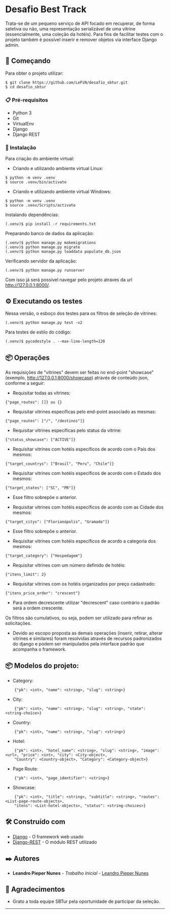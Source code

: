 # Desafio Best Track

Trata-se de um pequeno serviço de API focado em recuperar, de forma seletiva ou não, uma representação serializável de uma vitrine (essencialmente, uma coleção da hotéis). Para fins de facilitar testes com o projeto também é possível inserir e remover objetos via interface Django admin.

## 🚀 Começando

Para obter o projeto utilizar:

```
$ git clone https://github.com/LePiN/desafio_sbtur.git
$ cd desafio_sbtur
```

### 📋 Pré-requisitos

- Python 3
- Git
- VirtualEnv
- Django
- Django REST


### 🔧 Instalação

Para criação do ambiente virtual:

- Criando e utilizando ambiente virtual Linux:
```
$ python -m venv .venv
$ source .venv/bin/activate
```

- Criando e utilizando ambiente virtual Windows:
```
$ python -m venv .venv
$ source .venv/Scripts/activate
```

Instalando dependências:
```
(.venv)$ pip install -r requirements.txt
```

Preparando banco de dados da aplicação:
```
(.venv)$ python manage.py makemigrations
(.venv)$ python manage.py migrate
(.venv)$ python manage.py loaddata populate_db.json
```

Verificando servidor da aplicação:
```
(.venv)$ python manage.py runserver
```
Com isso já será possivel navegar pelo projeto atraves da url http://127.0.0.1:8000/<end-points>.

## ⚙️ Executando os testes

Nessa versão, o esboço dos testes para os filtros de seleção de vitrines:
```
(.venv)$ python manage.py test -v2
```

Para testes de estilo do código:
```
(.venv)$ pycodestyle . --max-line-length=120
```

## 📦 Operações

As requisições de "vitrines" devem ser feitas no end-point "showcase" (exemplo, http://127.0.0.1:8000/showcase) através de conteúdo json, conforme a seguir:

- Requisitar todas as vitrines:
```
{"page_routes": []} ou {}
```

- Requisitar vitrines específicas pelo end-point associado as mesmas:
```
{"page_routes": ["/", "/destinos"]} 
```

- Requisitar vitrines específicas pelo status da vitrine:
```
{"status_showcase": ["ACTIVE"]} 
```

- Requisitar vitrines com hotéis específicos de acordo com o País dos mesmos:
```
{"target_countrys": ["Brasil", "Peru", "Chile"]}
```

- Requisitar vitrines com hotéis específicos de acordo com o Estado dos mesmos:
```
{"target_states": ["SC", "PR"]}
```
* Esse filtro sobrepõe o anterior.

- Requisitar vitrines com hotéis específicos de acordo com as Cidade dos mesmos:
```
{"target_citys": ["Florianópolis", "Gramado"]}
```
* Esse filtro sobrepõe o anterior.

- Requisitar vitrines com hotéis específicos de acordo a categoria dos mesmos:
```
{"target_category": ["Hospedagem"}
```

- Requisitar vitrines com um número definido de hotéis:
```
{"itens_limit": 2}
```

- Requisitar vitrines com os hotéis organizados por preço cadastrado:
```
{"itens_price_order": "crescent"}
```
* Para ordem decrescente utilizar "decrescent" caso contrário o padrão será a ordem crescente.

Os filtros são cumulativos, ou seja, podem ser utilizado para refinar as solicitações.
* Devido ao escopo proposta as demais operações (inserir, retirar, alterar vitrines e similares) foram resolvidas através de recursos padronizados do django e podem ser manipulados pela interface padrão que acompanha o framework.

## 📦 Modelos do projeto:

- Category:
```
    {"pk": <int>, "name": <string>, "slug": <string>}
```

- City:
```
    {"pk": <int>, "name": <string>, "slug": <string>, "state": <string-choice>}
```

- Country:
```
    {"pk": <int>, "name": <string>, "slug": <string>}
```

- Hotel:
```
    {"pk": <int>, "hotel_name": <string>, "slug": <string>, "image":<url>, "price": <int>, "city": <City-object>,
    "Country": <Country-object>, "Category": <Category-object>}
```

- Page Route:
```
    {"pk": <int>, "page_identifier": <string>}
```

- Showcase:
```
    {"pk": <int>, "title": <string>, "subtitle": <string>, "routes":<List-page-route-objects>, 
    "itens": <List-hotel-objects>, "status": <string-choices>}
```

## 🛠️ Construído com

* [Django](https://docs.djangoproject.com/en/3.1/) - O framework web usado
* [Django-REST](https://pycodestyle.pycqa.org/en/latest/intro.html) - O módulo REST utilizado

## ✒️ Autores

* **Leandro Pieper Nunes** - *Trabalho Inicial* - [Leandro Pieper Nunes](https://github.com/LePiN)

## 🎁 Agradecimentos

* Grato a toda equipe SBTur pela oportunidade de participar da seleção.


---
